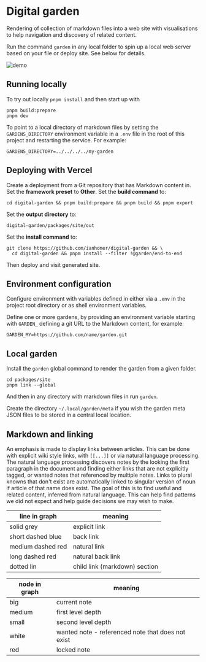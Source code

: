 # Digital garden

Rendering of collection of markdown files into a web site with visualisations to
help navigation and discovery of related content.

Run the command `garden` in any local folder to spin up a local web server based
on your file or deploy site. See below for details.

![demo](docs/images/demo.gif)

## Running locally

To try out locally `pnpm install` and then start up with

    pnpm build:prepare
    pnpm dev

To point to a local directory of markdown files by setting the
`GARDENS_DIRECTORY` environment variable in a `.env` file in the root of this
project and restarting the service. For example:

    GARDENS_DIRECTORY=../../../../my-garden

## Deploying with Vercel

Create a deployment from a Git repository that has Markdown content in. Set the
**framework preset** to **Other**. Set the **build command** to:

    cd digital-garden && pnpm build:prepare && pnpm build && pnpm export

Set the **output directory** to:

    digital-garden/packages/site/out

Set the **install command** to:

    git clone https://github.com/ianhomer/digital-garden && \
      cd digital-garden && pnpm install --filter !@garden/end-to-end

Then deploy and visit generated site.

## Environment configuration

Configure environment with variables defined in either via a `.env` in the
project root directory or as shell environment variables.

Define one or more gardens, by providing an environment variable starting with
`GARDEN_` defining a git URL to the Markdown content, for example:

    GARDEN_MY=https://github.com/name/garden.git

## Local garden

Install the `garden` global command to render the garden from a given folder.

    cd packages/site
    pnpm link --global

And then in any directory with markdown files in run `garden`.

Create the directory `~/.local/garden/meta` if you wish the garden meta JSON
files to be stored in a central local location.

## Markdown and linking

An emphasis is made to display links between articles. This can be done
with explicit wiki style links, with `[[...]]` or via natural language
processing. The natural language processing discovers notes by the looking the
first paragraph in the document and finding either links that are not explicitly
tagged, or wanted notes that referenced by multiple notes. Links to plural
knowns that don't exist are automatically linked to singular version of noun if
article of that name does exist. The goal of this is to find useful and
related content, inferred from natural language. This can help find patterns we
did not expect and help guide decisions we may wish to make.

| line in graph     | meaning                       |
| ----------------- | ----------------------------- |
| solid grey        | explicit link                 |
| short dashed blue | back link                     |
| medium dashed red | natural link                  |
| long dashed red   | natural back link             |
| dotted lin        | child link (markdown) section |

| node in graph | meaning                                           |
| ------------- | ------------------------------------------------- |
| big           | current note                                      |
| medium        | first level depth                                 |
| small         | second level depth                                |
| white         | wanted note - referenced note that does not exist |
| red           | locked note                                       |
